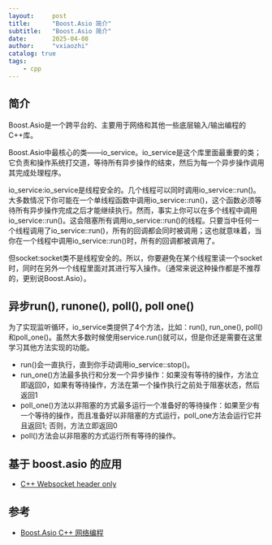 ```yaml
---
layout:     post
title:      "Boost.Asio 简介"
subtitle:   "Boost.Asio 简介"
date:       2025-04-08
author:     "vxiaozhi"
catalog: true
tags:
    - cpp
---
```


## 简介

Boost.Asio是一个跨平台的、主要用于网络和其他一些底层输入/输出编程的C++库。

Boost.Asio中最核心的类——io_service。io_service是这个库里面最重要的类；它负责和操作系统打交道，等待所有异步操作的结束，然后为每一个异步操作调用其完成处理程序。

io_service:io_service是线程安全的。几个线程可以同时调用io_service::run()。大多数情况下你可能在一个单线程函数中调用io_service::run()，这个函数必须等待所有异步操作完成之后才能继续执行。然而，事实上你可以在多个线程中调用io_service::run()。这会阻塞所有调用io_service::run()的线程。只要当中任何一个线程调用了io_service::run()，所有的回调都会同时被调用；这也就意味着，当你在一个线程中调用io_service::run()时，所有的回调都被调用了。

但socket:socket类不是线程安全的。所以，你要避免在某个线程里读一个socket时，同时在另外一个线程里面对其进行写入操作。（通常来说这种操作都是不推荐的，更别说Boost.Asio）。

## 异步run(), runone(), poll(), poll one()

为了实现监听循环，io_service类提供了4个方法，比如：run(), run_one(), poll()和poll_one()。虽然大多数时候使用service.run()就可以，但是你还是需要在这里学习其他方法实现的功能。

- run()会一直执行，直到你手动调用io_service::stop()。
- run_one()方法最多执行和分发一个异步操作：如果没有等待的操作，方法立即返回0，如果有等待操作，方法在第一个操作执行之前处于阻塞状态，然后返回1
- poll_one()方法以非阻塞的方式最多运行一个准备好的等待操作：如果至少有一个等待的操作，而且准备好以非阻塞的方式运行，poll_one方法会运行它并且返回1; 否则，方法立即返回0
- poll()方法会以非阻塞的方式运行所有等待的操作。

## 基于 boost.asio 的应用

- [C++ Websocket header only ](https://github.com/zaphoyd/websocketpp)


## 参考

- [Boost.Asio C++ 网络编程](https://mmoaay.gitbooks.io/boost-asio-cpp-network-programming-chinese/content/)